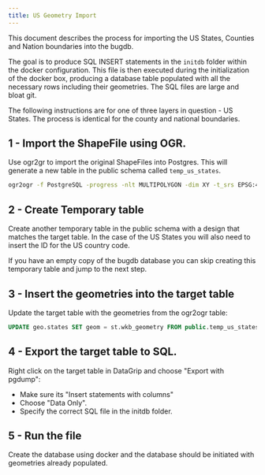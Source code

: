 ```yaml
---
title: US Geometry Import
---
```


This document describes the process for importing the US States, Counties and Nation boundaries into the bugdb.

The goal is to produce SQL INSERT statements in the `initdb` folder within the docker configuration. This file is then executed during the initialization of the docker box, producing a database table populated with all the necessary rows including their geometries. The SQL files are large and bloat git.

The following instructions are for one of three layers in question - US States. The process is identical for the county and national boundaries.

## 1 - Import the ShapeFile using OGR.

Use ogr2gr to import the original ShapeFiles into Postgres. This will generate a new table in the public schema called `temp_us_states`.

```bash
ogr2ogr -f PostgreSQL -progress -nlt MULTIPOLYGON -dim XY -t_srs EPSG:4326 -nln temp_us_states PG:"host=$1 port=$2 user=$3 password=$4 dbname=$5" <path_to_shapefile>
```

## 2 - Create Temporary table

Create another temporary table in the public schema with a design that matches the target table. In the case of the US States you will also need to insert the ID for the US country code.

If you have an empty copy of the bugdb database you can skip creating this temporary table and jump to the next step.

## 3 - Insert the geometries into the target table

Update the target table with the geometries from the ogr2ogr table:

```sql
UPDATE geo.states SET geom = st.wkb_geometry FROM public.temp_us_states st WHERE geo.states.abbreviation = st.stusps;
```

## 4 - Export the target table to SQL.

Right click on the target table in DataGrip and choose "Export with pgdump":

* Make sure its "Insert statements with columns"
* Choose "Data Only".
* Specify the correct SQL file in the initdb folder.

## 5 - Run the file

Create the database using docker and the database should be initiated with geometries already populated.

